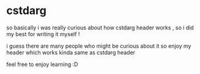 # cstdarg
so basically i was really curious about how cstdarg header works , so i did my best for writing it myself !

i guess there are many people who might be curious about it so enjoy my header which works kinda same as cstdarg header

feel free to enjoy learning :D
